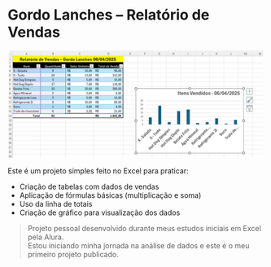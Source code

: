 # Gordo Lanches – Relatório de Vendas
<p align="center">
  <img src="thumb.png" alt="Thumb do projeto Gordo Lanches" width="500"/>
</p>
Este é um projeto simples feito no Excel para praticar:

- Criação de tabelas com dados de vendas
- Aplicação de fórmulas básicas (multiplicação e soma)
- Uso da linha de totais
- Criação de gráfico para visualização dos dados

> Projeto pessoal desenvolvido durante meus estudos iniciais em Excel pela Alura.  
> Estou iniciando minha jornada na análise de dados e este é o meu primeiro projeto publicado.
